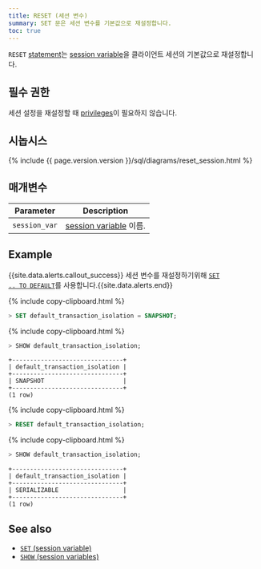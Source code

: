 ```yaml
---
title: RESET (세션 변수)
summary: SET 문은 세션 변수를 기본값으로 재설정합니다.
toc: true
---
```


`RESET` [statement](sql-statements.html)는 [session variable](set-vars.html)을 클라이언트 세션의 기본값으로 재설정합니다.


## 필수 권한

세션 설정을 재설정할 때 [privileges](privileges.html)이 필요하지 않습니다.

## 시놉시스

<section>{% include {{ page.version.version }}/sql/diagrams/reset_session.html %}</section>

## 매개변수

 Parameter | Description 
-----------|-------------
 `session_var` | [session variable](set-vars.html#supported-variables) 이름. 

## Example

{{site.data.alerts.callout_success}} 세션 변수를 재설정하기위해 <a href="set-vars.html#reset-a-variable-to-its-default-value"><code>SET .. TO DEFAULT</code></a>를 사용합니다.{{site.data.alerts.end}}

{% include copy-clipboard.html %}
~~~ sql
> SET default_transaction_isolation = SNAPSHOT;
~~~

{% include copy-clipboard.html %}
~~~ sql
> SHOW default_transaction_isolation;
~~~

~~~
+-------------------------------+
| default_transaction_isolation |
+-------------------------------+
| SNAPSHOT                      |
+-------------------------------+
(1 row)
~~~

{% include copy-clipboard.html %}
~~~ sql
> RESET default_transaction_isolation;
~~~

{% include copy-clipboard.html %}
~~~ sql
> SHOW default_transaction_isolation;
~~~

~~~
+-------------------------------+
| default_transaction_isolation |
+-------------------------------+
| SERIALIZABLE                  |
+-------------------------------+
(1 row)
~~~

## See also

- [`SET` (session variable)](set-vars.html)
- [`SHOW` (session variables)](show-vars.html)
